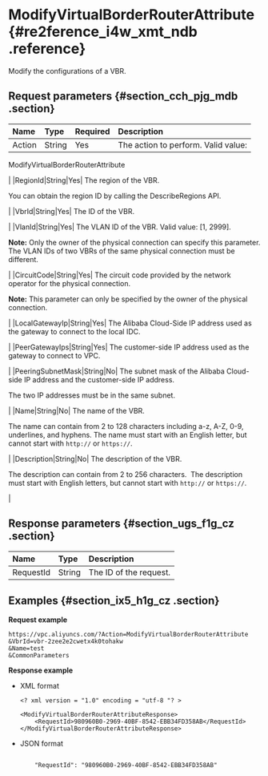 # ModifyVirtualBorderRouterAttribute {#re2ference_i4w_xmt_ndb .reference}

Modify the configurations of a VBR.

## Request parameters {#section_cch_pjg_mdb .section}

|Name|Type|Required|Description|
|:---|:---|:-------|:----------|
|Action|String|Yes| The action to perform. Valid value:

 ModifyVirtualBorderRouterAttribute

 |
|RegionId|String|Yes| The region of the VBR.

 You can obtain the region ID by calling the DescribeRegions API.

 |
|VbrId|String|Yes| The ID of the VBR.

 |
|VlanId|String|Yes| The VLAN ID of the VBR. Valid value: \[1, 2999\].

 **Note:** Only the owner of the physical connection can specify this parameter. The VLAN IDs of two VBRs of the same physical connection must be different.

 |
|CircuitCode|String|Yes| The circuit code provided by the network operator for the physical connection.

 **Note:** This parameter can only be specified by the owner of the physical connection.

 |
|LocalGatewayIp|String|Yes| The Alibaba Cloud-Side IP address used as the gateway to connect to the local IDC.

 |
|PeerGatewayIps|String|Yes| The customer-side IP address used as the gateway to connect to VPC.

 |
|PeeringSubnetMask|String|No| The subnet mask of the Alibaba Cloud-side IP address and the customer-side IP address.

 The two IP addresses must be in the same subnet.

 |
|Name|String|No| The name of the VBR.

 The name can contain from 2 to 128 characters including a-z, A-Z, 0-9, underlines, and hyphens. The name must start with an English letter, but cannot start with `http://` or `https://`.

 |
|Description|String|No| The description of the VBR.

 The description can contain from 2 to 256 characters.  The description must start with English letters, but cannot start with `http://` or `https://`.

 |

## Response parameters {#section_ugs_f1g_cz .section}

|Name|Type|Description|
|:---|:---|:----------|
|RequestId|String|The ID of the request.|

## Examples {#section_ix5_h1g_cz .section}

**Request example**

``` {#createVPCpub}
https://vpc.aliyuncs.com/?Action=ModifyVirtualBorderRouterAttribute
&VbrId=vbr-2zee2e2cwetx4k0tohakw
&Name=test
&CommonParameters
```

**Response example**

-   XML format

    ```
    <? xml version = "1.0" encoding = "utf-8 "? >
                            <ModifyVirtualBorderRouterAttributeResponse>
        <RequestId>980960B0-2969-40BF-8542-EBB34FD358AB</RequestId>
    </ModifyVirtualBorderRouterAttributeResponse>
    ```

-   JSON format

    ```
     
        "RequestId": "980960B0-2969-40BF-8542-EBB34FD358AB"
    
    ```


